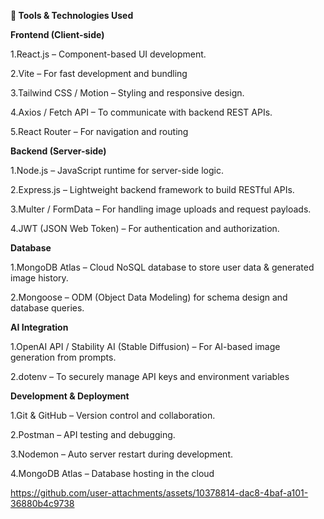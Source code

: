 **🔹 Tools & Technologies Used**

**Frontend (Client-side)**

1.React.js – Component-based UI development.

2.Vite – For fast development and bundling

3.Tailwind CSS / Motion – Styling and responsive design.

4.Axios / Fetch API – To communicate with backend REST APIs.

5.React Router – For navigation and routing

**Backend (Server-side)**

1.Node.js – JavaScript runtime for server-side logic.

2.Express.js – Lightweight backend framework to build RESTful APIs.

3.Multer / FormData – For handling image uploads and request payloads.

4.JWT (JSON Web Token) – For authentication and authorization.

**Database**

1.MongoDB Atlas – Cloud NoSQL database to store user data & generated image history.

2.Mongoose – ODM (Object Data Modeling) for schema design and database queries.

**AI Integration**

1.OpenAI API / Stability AI (Stable Diffusion) – For AI-based image generation from prompts.

2.dotenv – To securely manage API keys and environment variables

**Development & Deployment**

1.Git & GitHub – Version control and collaboration.

2.Postman  – API testing and debugging.

3.Nodemon – Auto server restart during development.

4.MongoDB Atlas – Database hosting in the cloud





https://github.com/user-attachments/assets/10378814-dac8-4baf-a101-36880b4c9738

